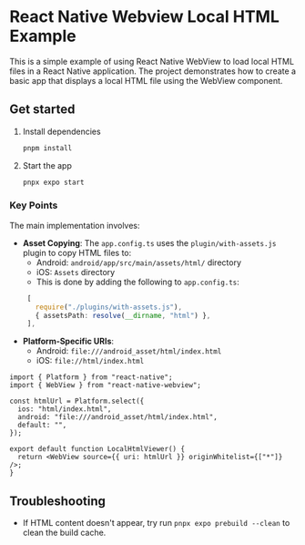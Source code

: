 # React Native Webview Local HTML Example

This is a simple example of using React Native WebView to load local HTML files in a React Native application. The project demonstrates how to create a basic app that displays a local HTML file using the WebView component.

## Get started

1. Install dependencies

   ```bash
   pnpm install
   ```

2. Start the app

   ```bash
   pnpx expo start
   ```

### Key Points

The main implementation involves:

- **Asset Copying**: The `app.config.ts` uses the `plugin/with-assets.js` plugin to copy HTML files to:
  - Android: `android/app/src/main/assets/html/` directory
  - iOS: `Assets` directory
  - This is done by adding the following to `app.config.ts`:
  ```ts
   [
     require("./plugins/with-assets.js"),
     { assetsPath: resolve(__dirname, "html") },
   ],
  ```
- **Platform-Specific URIs**:
  - Android: `file:///android_asset/html/index.html`
  - iOS: `file://html/index.html`

```tsx
import { Platform } from "react-native";
import { WebView } from "react-native-webview";

const htmlUrl = Platform.select({
  ios: "html/index.html",
  android: "file:///android_asset/html/index.html",
  default: "",
});

export default function LocalHtmlViewer() {
  return <WebView source={{ uri: htmlUrl }} originWhitelist={["*"]} />;
}
```

## Troubleshooting

- If HTML content doesn't appear, try run `pnpx expo prebuild --clean` to clean the build cache.
